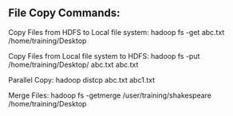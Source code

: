 
File Copy Commands:
-------------------

Copy Files from HDFS to Local file system:
hadoop fs -get abc.txt /home/training/Desktop

Copy Files from Local file system to HDFS:
hadoop fs -put /home/training/Desktop/ abc.txt abc.txt

Parallel Copy:
hadoop distcp abc.txt abc1.txt

Merge Files:
hadoop fs -getmerge /user/training/shakespeare /home/training/Desktop
